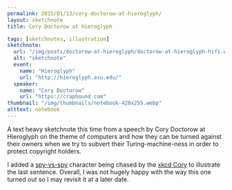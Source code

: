 ```yaml
---
permalink: 2015/01/13/cory-doctorow-at-hieroglyph/
layout: sketchnote
title: Cory Doctorow at Hieroglyph

tags: [sketchnotes, illustration]
sketchnote:
  url: "/img/posts/doctorow-at-hieroglyph/doctorow-at-hieroglyph-hifi.webp"
  alt: "sketchnote"
  event:
    name: "Hieroglyph"
    url: "http://hieroglyph.asu.edu/"
  speaker:
    name: "Cory Doctorow"
    url: "https://craphound.com"
thumbnail: "/img/thumbnails/notebook-420x255.webp"
alttext: notebook
---
```


A text heavy sketchnote this time from a speech by Cory Doctorow at Hieroglyph on the theme of
computers and how they can be turned against their owners when we try to subvert their
Turing-machine-ness in order to protect copyright holders.

I added a [spy-vs-spy](en.wikipedia.org/wiki/Spy_vs._Spy) character being
chased by the [xkcd Cory](http://www.explainxkcd.com/wiki/index.php/Category:Comics_featuring_Cory_Doctorow)
to illustrate the last sentence. Overall, I was not hugely happy with the way this one turned
out so I may revisit it at a later date.
